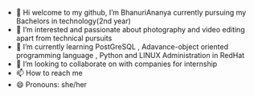 - 👋 Hi welcome to my github, I’m BhanuriAnanya currently pursuing my Bachelors in technology(2nd year)
- 👀 I’m interested and passionate about photography and video editing apart from technical pursuits
- 🌱 I’m currently learning PostGreSQL , Adavance-object oriented programming language , Python and LINUX Administration in RedHat
- 💞️ I’m looking to collaborate on with companies for internship 
- 📫 How to reach me 
- 😄 Pronouns: she/her


<!---
BhanuriAnanya/BhanuriAnanya is a ✨ special ✨ repository because its `README.md` (this file) appears on your GitHub profile.
You can click the Preview link to take a look at your changes.
--->
